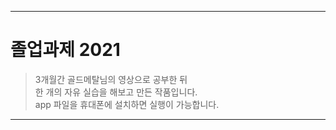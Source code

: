 -------------
# 졸업과제 2021
> 3개월간 골드메탈님의 영상으로 공부한 뒤  
> 한 개의 자유 실습을 해보고 만든 작품입니다.  
> app 파일을 휴대폰에 설치하면 실행이 가능합니다.
------------

